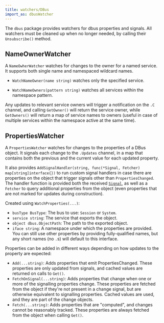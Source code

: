 ```yaml
---
title: watchers/DBus
import_as: dbusWatcher
---
```


The `dbus` package provides watchers for dbus properties and signals. All watchers must be cleaned
up when no longer needed, by calling their `Unsubscribe()` method.

## NameOwnerWatcher

A `NameOwherWatcher` watches for changes to the owner for a named service. It supports both single
name and namespaced wildcard names.

- `WatchNameOwner(name string)` watches only the specified service.

- `WatchNameOwners(pattern string)` watches all services within the namespace pattern.

Any updates to relevant service owners will trigger a notification on the `.C` channel, and calling
`GetOwner()` will return the service owner, while `GetOwners()` will return a map of service names
to owners (useful in case of multiple services within the namespace active at the same time).

## PropertiesWatcher

A `PropertiesWatcher` watches for changes to the properties of a DBus object. It signals each change
to the `.Updates` channel, in a map that contains both the previous and the current value for each
updated property.

It also provides `AddSignalHandler(string, func(*Signal, Fetcher) map[string]interface{})` to run
custom signal handlers in case there are properties on the object that trigger signals other than
`PropertiesChanged`. The handler function is provided both the received
[`Signal`](https://godoc.org/github.com/godbus/dbus#Signal), as well as a `Fetcher` to query
additional properties from the object (even properties that are not marked for updates during
construction).

Created using `WatchProperties(...)`:
- `busType BusType`: The bus to use: `Session` or `System`.
- `service string`: The service that exports the object.
- `object dbus.ObjectPath`: The path to the exported object.
- `iface string`: A namespace under which the properties are provided. You can still use other
  properties by providing fully-qualified names, but any short names (no `.`s) will default to this
  interface.

Properties can be added in different ways depending on how updates to the property are expected:
- `Add(...string)`: Adds properties that emit PropertiesChanged. These properties are only updated
  from signals, and cached values are returned on calls to `Get()`.
- `FetchOnSignal(...string)`: Adds properties that change when one or more of the signalling
  properties change. These properties are fetched from the object if they're not present in a change
  signal, but are otherwise equivalent to signalling properties. Cached values are used, and they
  are part of the change objects.
- `Fetch(...string)`: Adds properties that are "computed", and changes cannot be reasonably tracked.
  These properties are always fetched from the object when calling `Get()`.
